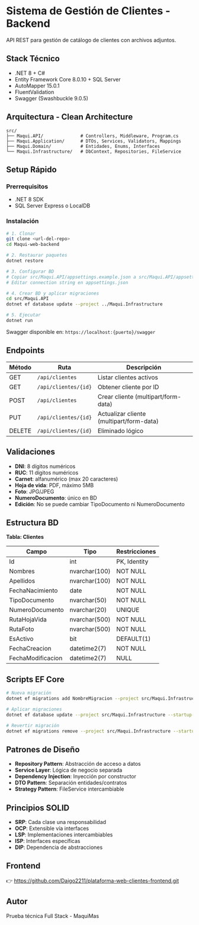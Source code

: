 # Sistema de Gestión de Clientes - Backend

API REST para gestión de catálogo de clientes con archivos adjuntos.

## Stack Técnico

- .NET 8 + C#
- Entity Framework Core 8.0.10 + SQL Server
- AutoMapper 15.0.1
- FluentValidation
- Swagger (Swashbuckle 9.0.5)

## Arquitectura - Clean Architecture

```
src/
├── Maqui.API/              # Controllers, Middleware, Program.cs
├── Maqui.Application/      # DTOs, Services, Validators, Mappings
├── Maqui.Domain/           # Entidades, Enums, Interfaces
└── Maqui.Infrastructure/   # DbContext, Repositories, FileService
```

## Setup Rápido

### Prerrequisitos
- .NET 8 SDK
- SQL Server Express o LocalDB

### Instalación
```bash
# 1. Clonar
git clone <url-del-repo>
cd Maqui-web-backend

# 2. Restaurar paquetes
dotnet restore

# 3. Configurar BD
# Copiar src/Maqui.API/appsettings.example.json a src/Maqui.API/appsettings.json
# Editar connection string en appsettings.json

# 4. Crear BD y aplicar migraciones
cd src/Maqui.API
dotnet ef database update --project ../Maqui.Infrastructure

# 5. Ejecutar
dotnet run
```

Swagger disponible en: `https://localhost:{puerto}/swagger`

## Endpoints

| Método | Ruta | Descripción |
|--------|------|-------------|
| GET | `/api/clientes` | Listar clientes activos |
| GET | `/api/clientes/{id}` | Obtener cliente por ID |
| POST | `/api/clientes` | Crear cliente (multipart/form-data) |
| PUT | `/api/clientes/{id}` | Actualizar cliente (multipart/form-data) |
| DELETE | `/api/clientes/{id}` | Eliminado lógico |

## Validaciones

- **DNI**: 8 dígitos numéricos
- **RUC**: 11 dígitos numéricos  
- **Carnet**: alfanumérico (max 20 caracteres)
- **Hoja de vida**: PDF, máximo 5MB
- **Foto**: JPG/JPEG
- **NumeroDocumento**: único en BD
- **Edición**: No se puede cambiar TipoDocumento ni NumeroDocumento

## Estructura BD

**Tabla: Clientes**

| Campo | Tipo | Restricciones |
|-------|------|---------------|
| Id | int | PK, Identity |
| Nombres | nvarchar(100) | NOT NULL |
| Apellidos | nvarchar(100) | NOT NULL |
| FechaNacimiento | date | NOT NULL |
| TipoDocumento | nvarchar(50) | NOT NULL |
| NumeroDocumento | nvarchar(20) | UNIQUE |
| RutaHojaVida | nvarchar(500) | NOT NULL |
| RutaFoto | nvarchar(500) | NOT NULL |
| EsActivo | bit | DEFAULT(1) |
| FechaCreacion | datetime2(7) | NOT NULL |
| FechaModificacion | datetime2(7) | NULL |

## Scripts EF Core

```bash
# Nueva migración
dotnet ef migrations add NombreMigracion --project src/Maqui.Infrastructure --startup-project src/Maqui.API

# Aplicar migraciones
dotnet ef database update --project src/Maqui.Infrastructure --startup-project src/Maqui.API

# Revertir migración
dotnet ef migrations remove --project src/Maqui.Infrastructure --startup-project src/Maqui.API
```

## Patrones de Diseño

- **Repository Pattern**: Abstracción de acceso a datos
- **Service Layer**: Lógica de negocio separada
- **Dependency Injection**: Inyección por constructor
- **DTO Pattern**: Separación entidades/contratos
- **Strategy Pattern**: FileService intercambiable

## Principios SOLID

- **SRP**: Cada clase una responsabilidad
- **OCP**: Extensible vía interfaces
- **LSP**: Implementaciones intercambiables
- **ISP**: Interfaces específicas
- **DIP**: Dependencia de abstracciones

## Frontend

👉 https://github.com/Daigo2211/plataforma-web-clientes-frontend.git

## Autor

Prueba técnica Full Stack - MaquiMas